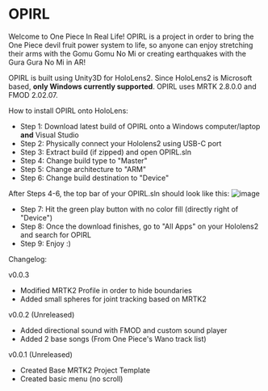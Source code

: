 # OPIRL
Welcome to One Piece In Real Life! OPIRL is a project in order to bring the One Piece devil fruit power system to life, so anyone can enjoy stretching their arms with the Gomu Gomu No Mi or creating earthquakes with the Gura Gura No Mi in AR! 

OPIRL is built using Unity3D for HoloLens2. Since HoloLens2 is Microsoft based, **only Windows currently supported**.
OPIRL uses MRTK 2.8.0.0 and FMOD 2.02.07.

How to install OPIRL onto HoloLens:
* Step 1: Download latest build of OPIRL onto a Windows computer/laptop **and** Visual Studio
* Step 2: Physically connect your Hololens2 using USB-C port
* Step 3: Extract build (if zipped) and open OPIRL.sln
* Step 4: Change build type to "Master"
* Step 5: Change architecture to "ARM" 
* Step 6: Change build destination to "Device" 

After Steps 4-6, the top bar of your OPIRL.sln should look like this:
![image](https://user-images.githubusercontent.com/30392769/174676195-dd321194-96a3-4078-a67c-c94574a318ff.png)

* Step 7: Hit the green play button with no color fill (directly right of "Device")
* Step 8: Once the download finishes, go to "All Apps" on your Hololens2 and search for OPIRL
* Step 9: Enjoy :)


Changelog:

v0.0.3 
* Modified MRTK2 Profile in order to hide boundaries 
* Added small spheres for joint tracking based on MRTK2
 
v0.0.2 (Unreleased)
* Added directional sound with FMOD and custom sound player
* Added 2 base songs (From One Piece's Wano track list)

v0.0.1 (Unreleased)
* Created Base MRTK2 Project Template
* Created basic menu (no scroll) 
